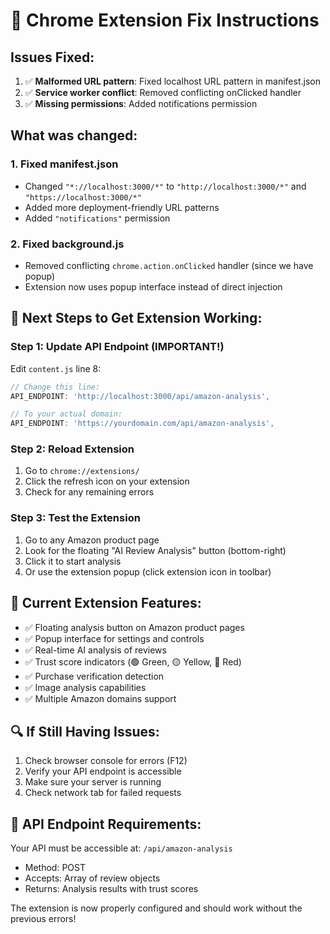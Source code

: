 # 🔧 Chrome Extension Fix Instructions

## Issues Fixed:
1. ✅ **Malformed URL pattern**: Fixed localhost URL pattern in manifest.json
2. ✅ **Service worker conflict**: Removed conflicting onClicked handler 
3. ✅ **Missing permissions**: Added notifications permission

## What was changed:

### 1. Fixed manifest.json
- Changed `"*://localhost:3000/*"` to `"http://localhost:3000/*"` and `"https://localhost:3000/*"`
- Added more deployment-friendly URL patterns
- Added `"notifications"` permission

### 2. Fixed background.js  
- Removed conflicting `chrome.action.onClicked` handler (since we have popup)
- Extension now uses popup interface instead of direct injection

## 🚀 **Next Steps to Get Extension Working:**

### Step 1: Update API Endpoint (IMPORTANT!)
Edit `content.js` line 8:
```javascript
// Change this line:
API_ENDPOINT: 'http://localhost:3000/api/amazon-analysis',

// To your actual domain:
API_ENDPOINT: 'https://yourdomain.com/api/amazon-analysis',
```

### Step 2: Reload Extension
1. Go to `chrome://extensions/`
2. Click the refresh icon on your extension
3. Check for any remaining errors

### Step 3: Test the Extension
1. Go to any Amazon product page
2. Look for the floating "AI Review Analysis" button (bottom-right)
3. Click it to start analysis
4. Or use the extension popup (click extension icon in toolbar)

## 🎯 **Current Extension Features:**
- ✅ Floating analysis button on Amazon product pages
- ✅ Popup interface for settings and controls  
- ✅ Real-time AI analysis of reviews
- ✅ Trust score indicators (🟢 Green, 🟡 Yellow, 🔴 Red)
- ✅ Purchase verification detection
- ✅ Image analysis capabilities
- ✅ Multiple Amazon domains support

## 🔍 **If Still Having Issues:**
1. Check browser console for errors (F12)
2. Verify your API endpoint is accessible
3. Make sure your server is running
4. Check network tab for failed requests

## 📱 **API Endpoint Requirements:**
Your API must be accessible at: `/api/amazon-analysis`
- Method: POST
- Accepts: Array of review objects
- Returns: Analysis results with trust scores

The extension is now properly configured and should work without the previous errors!

